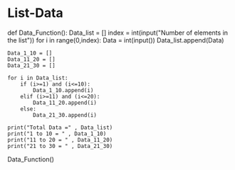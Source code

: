 # List-Data
def Data_Function():
	Data_list = []
	index = int(input("Number of elements in the list"))
	for i in range(0,index):
		Data = int(input())
		Data_list.append(Data)
	
	    
	
	Data_1_10 = []
	Data_11_20 = []
	Data_21_30 = []
	
	for i in Data_list:
		if (i>=1) and (i<=10):
			Data_1_10.append(i)
		elif (i>=11) and (i<=20):
			Data_11_20.append(i)
		else:
			Data_21_30.append(i)
			
	print("Total Data =" , Data_list)
	print("1 to 10 = " , Data_1_10)
	print("11 to 20 = " , Data_11_20)
	print("21 to 30 = " , Data_21_30)
	
Data_Function()
